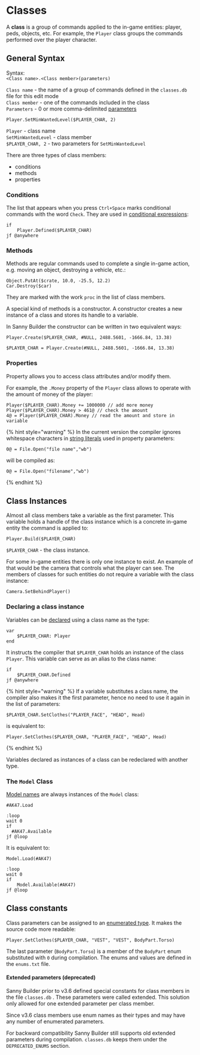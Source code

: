 # Classes

A **class** is a group of commands applied to the in-game entities: player, peds, objects, etc. For example, the `Player` class groups the commands performed over the player character.

## General Syntax

Syntax:  
`<Class name>.<Class member>(parameters)`

`Class name` - the name of a group of commands defined in the `classes.db` file for this edit mode  
`Class member` - one of the commands included in the class  
`Parameters` - 0 or more comma-delimited [parameters](data-types.md)

```text
Player.SetMinWantedLevel($PLAYER_CHAR, 2)
```

`Player` - class name  
`SetMinWantedLevel` - class member  
`$PLAYER_CHAR, 2` - two parameters for `SetMinWantedLevel`

There are three types of class members:

* conditions
* methods
* properties

### Conditions

The list that appears when you press `Ctrl+Space` marks conditional commands with the word `Check`. They are used in [conditional expressions](conditions.md): 

```text
if
    Player.Defined($PLAYER_CHAR)
jf @anywhere
```

### Methods

Methods are regular commands used to complete a single in-game action, e.g. moving an object, destroying a vehicle, etc.:

```text
Object.PutAt($crate, 10.0, -25.5, 12.2)
Car.Destroy($car)
```

They are marked with the work `proc` in the list of class members.

A special kind of methods is a constructor. A constructor creates a new instance of a class and stores its handle to a variable.

In Sanny Builder the constructor can be written in two equivalent ways:

```text
Player.Create($PLAYER_CHAR, #NULL, 2488.5601, -1666.84, 13.38)

```

```text
$PLAYER_CHAR = Player.Create(#NULL, 2488.5601, -1666.84, 13.38)
```

### Properties

Property allows you to access class attributes and/or modify them.

For example, the `.Money` property of the `Player` class allows to operate with the amount of money of the player:

```text
Player($PLAYER_CHAR).Money += 1000000 // add more money
Player($PLAYER_CHAR).Money > 461@ // check the amount
4@ = Player($PLAYER_CHAR).Money // read the amount and store in variable
```

{% hint style="warning" %}
In the current version the compiler ignores whitespace characters in [string literals](data-types.md#string-literals) used in property parameters:

```text
0@ = File.Open("file name","wb")
```

will be compiled as:

```text
0@ = File.Open("filename","wb")
```
{% endhint %}

## Class Instances

Almost all class members take a variable as the first parameter. This variable holds a handle of the class instance which is a concrete in-game entity the command is applied to:

```text
Player.Build($PLAYER_CHAR)
```

`$PLAYER_CHAR` - the class instance. 

For some in-game entities there is only one instance to exist. An example of that would be the camera that controls what the player can see. The members of classes for such entities do not require a variable with the class instance:

```text
Camera.SetBehindPlayer()
```

### Declaring a class instance

Variables can be [declared](variables.md#var-end-construct) using a class name as the type:

```text
var
    $PLAYER_CHAR: Player
end
```

It instructs the compiler that `$PLAYER_CHAR` holds an instance of the class `Player`. This variable can serve as an alias to the class name:

```text
if
    $PLAYER_CHAR.Defined
jf @anywhere
```

{% hint style="warning" %}
If a variable substitutes a class name, the compiler also makes it the first parameter, hence no need to use it again in the list of parameters:

```text
$PLAYER_CHAR.SetClothes("PLAYER_FACE", "HEAD", Head)
```

is equivalent to:

```text
Player.SetClothes($PLAYER_CHAR, "PLAYER_FACE", "HEAD", Head)
```
{% endhint %}

Variables declared as instances of a class can be redeclared with another type.

### The `Model` Class 

[Model names](data-types.md#model-names) are always instances of the `Model` class:

```text
#AK47.Load
  
:loop
wait 0
if
  #AK47.Available
jf @loop
```

It is equivalent to:

```text
Model.Load(#AK47)

:loop
wait 0
if
    Model.Available(#AK47)
jf @loop
```

## Class constants

Class parameters can be assigned to an [enumerated type](../edit-modes/enums.txt.md). It makes the source code more readable:

```text
Player.SetClothes($PLAYER_CHAR, "VEST", "VEST", BodyPart.Torso)
```

The last parameter \(`BodyPart.Torso`\) is a member of the `BodyPart` enum substituted with `0` during compilation.  The enums and values are defined in the `enums.txt` file.

#### Extended parameters \(deprecated\)

Sanny Builder prior to v3.6 defined special constants for class members in the file `classes.db` . These parameters were called extended. This solution only allowed for one extended parameter per class member. 

Since v3.6 class members use enum names as their types and may have any number of enumerated parameters. 

For backward compatibility Sanny Builder still supports old extended parameters during compilation.  `classes.db` keeps them under the `DEPRECATED_ENUMS` section.



